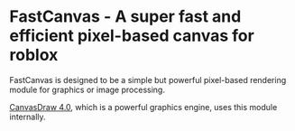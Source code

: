# FastCanvas - A super fast and efficient pixel-based canvas for roblox

FastCanvas is designed to be a simple but powerful pixel-based rendering module for graphics or image processing.

[CanvasDraw 4.0](https://devforum.roblox.com/t/1624633), which is a powerful graphics engine, uses this module internally.
